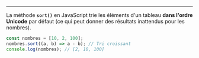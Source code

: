___

La méthode **`sort()`** en JavaScript trie les éléments d'un tableau **dans l'ordre Unicode** par défaut (ce qui peut donner des résultats inattendus pour les nombres).

```js
const nombres = [10, 2, 100];
nombres.sort((a, b) => a - b); // Tri croissant
console.log(nombres); // [2, 10, 100]
```
